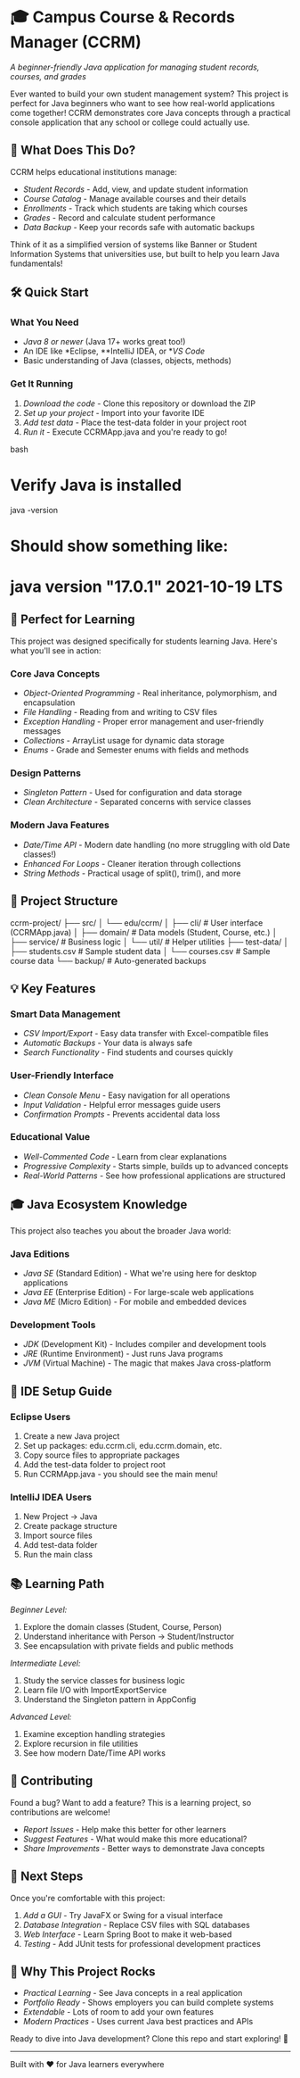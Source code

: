 # 🎓 Campus Course & Records Manager (CCRM)

*A beginner-friendly Java application for managing student records, courses, and grades*

Ever wanted to build your own student management system? This project is perfect for Java beginners who want to see how real-world applications come together! CCRM demonstrates core Java concepts through a practical console application that any school or college could actually use.

## 🚀 What Does This Do?

CCRM helps educational institutions manage:
- *Student Records* - Add, view, and update student information
- *Course Catalog* - Manage available courses and their details  
- *Enrollments* - Track which students are taking which courses
- *Grades* - Record and calculate student performance
- *Data Backup* - Keep your records safe with automatic backups

Think of it as a simplified version of systems like Banner or Student Information Systems that universities use, but built to help you learn Java fundamentals!

## 🛠 Quick Start

### What You Need
- *Java 8 or newer* (Java 17+ works great too!)
- An IDE like *Eclipse, **IntelliJ IDEA, or **VS Code*
- Basic understanding of Java (classes, objects, methods)

### Get It Running
1. *Download the code* - Clone this repository or download the ZIP
2. *Set up your project* - Import into your favorite IDE
3. *Add test data* - Place the test-data folder in your project root
4. *Run it* - Execute CCRMApp.java and you're ready to go!

bash
# Verify Java is installed
java -version

# Should show something like:
# java version "17.0.1" 2021-10-19 LTS


## 🎯 Perfect for Learning

This project was designed specifically for students learning Java. Here's what you'll see in action:

### Core Java Concepts
- *Object-Oriented Programming* - Real inheritance, polymorphism, and encapsulation
- *File Handling* - Reading from and writing to CSV files
- *Exception Handling* - Proper error management and user-friendly messages
- *Collections* - ArrayList usage for dynamic data storage
- *Enums* - Grade and Semester enums with fields and methods

### Design Patterns
- *Singleton Pattern* - Used for configuration and data storage
- *Clean Architecture* - Separated concerns with service classes

### Modern Java Features
- *Date/Time API* - Modern date handling (no more struggling with old Date classes!)
- *Enhanced For Loops* - Cleaner iteration through collections
- *String Methods* - Practical usage of split(), trim(), and more

## 📁 Project Structure


ccrm-project/
├── src/
│   └── edu/ccrm/
│       ├── cli/           # User interface (CCRMApp.java)
│       ├── domain/        # Data models (Student, Course, etc.)
│       ├── service/       # Business logic 
│       └── util/          # Helper utilities
├── test-data/
│   ├── students.csv       # Sample student data
│   └── courses.csv        # Sample course data
└── backup/                # Auto-generated backups


## 💡 Key Features

### Smart Data Management
- *CSV Import/Export* - Easy data transfer with Excel-compatible files
- *Automatic Backups* - Your data is always safe
- *Search Functionality* - Find students and courses quickly

### User-Friendly Interface
- *Clean Console Menu* - Easy navigation for all operations
- *Input Validation* - Helpful error messages guide users
- *Confirmation Prompts* - Prevents accidental data loss

### Educational Value
- *Well-Commented Code* - Learn from clear explanations
- *Progressive Complexity* - Starts simple, builds up to advanced concepts
- *Real-World Patterns* - See how professional applications are structured

## 🎓 Java Ecosystem Knowledge

This project also teaches you about the broader Java world:

### Java Editions
- *Java SE* (Standard Edition) - What we're using here for desktop applications
- *Java EE* (Enterprise Edition) - For large-scale web applications
- *Java ME* (Micro Edition) - For mobile and embedded devices

### Development Tools
- *JDK* (Development Kit) - Includes compiler and development tools
- *JRE* (Runtime Environment) - Just runs Java programs
- *JVM* (Virtual Machine) - The magic that makes Java cross-platform

## 🔧 IDE Setup Guide

### Eclipse Users
1. Create a new Java project
2. Set up packages: edu.ccrm.cli, edu.ccrm.domain, etc.
3. Copy source files to appropriate packages
4. Add the test-data folder to project root
5. Run CCRMApp.java - you should see the main menu!

### IntelliJ IDEA Users
1. New Project → Java
2. Create package structure
3. Import source files
4. Add test-data folder
5. Run the main class

## 📚 Learning Path

*Beginner Level:*
1. Explore the domain classes (Student, Course, Person)
2. Understand inheritance with Person → Student/Instructor
3. See encapsulation with private fields and public methods

*Intermediate Level:*
1. Study the service classes for business logic
2. Learn file I/O with ImportExportService
3. Understand the Singleton pattern in AppConfig

*Advanced Level:*
1. Examine exception handling strategies
2. Explore recursion in file utilities
3. See how modern Date/Time API works

## 🤝 Contributing

Found a bug? Want to add a feature? This is a learning project, so contributions are welcome!

- *Report Issues* - Help make this better for other learners
- *Suggest Features* - What would make this more educational?
- *Share Improvements* - Better ways to demonstrate Java concepts

## 📖 Next Steps

Once you're comfortable with this project:
1. *Add a GUI* - Try JavaFX or Swing for a visual interface
2. *Database Integration* - Replace CSV files with SQL databases
3. *Web Interface* - Learn Spring Boot to make it web-based
4. *Testing* - Add JUnit tests for professional development practices

## 🎉 Why This Project Rocks

- *Practical Learning* - See Java concepts in a real application
- *Portfolio Ready* - Shows employers you can build complete systems
- *Extendable* - Lots of room to add your own features
- *Modern Practices* - Uses current Java best practices and APIs

Ready to dive into Java development? Clone this repo and start exploring! 🚀

---

Built with ❤ for Java learners everywhere
